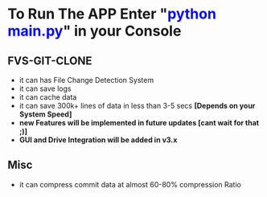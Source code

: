 
# __To Run The APP Enter "<span style="color:blue">__python main.py__</span>" in your Console__

## FVS-GIT-CLONE

* it can has File Change Detection System
* it can save logs
* it can cache data
* it can save 300k+ lines of data in less than 3-5 secs __[Depends on your System Speed]__
* __new Features will be implemented in future updates [cant wait for that ;)]__
* __GUI and Drive Integration will be added in v3.x__


## Misc
* it can compress commit data at almost 60-80% compression Ratio
